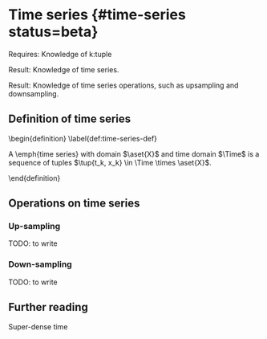 # Time series {#time-series status=beta}

<div class='requirements' markdown='1'>

Requires: Knowledge of k:tuple

Result: Knowledge of time series.

Result: Knowledge of time series operations, such as upsampling and downsampling.

</div>

## Definition of time series

\begin{definition}  \label{def:time-series-def}

A \emph{time series} with domain $\aset{X}$ and time domain $\Time$ is a sequence of tuples
$\tup{t_k, x_k} \in \Time \times \aset{X}$.

\end{definition}

## Operations on time series

### Up-sampling

TODO: to write


### Down-sampling

TODO: to write


## Further reading

Super-dense time
